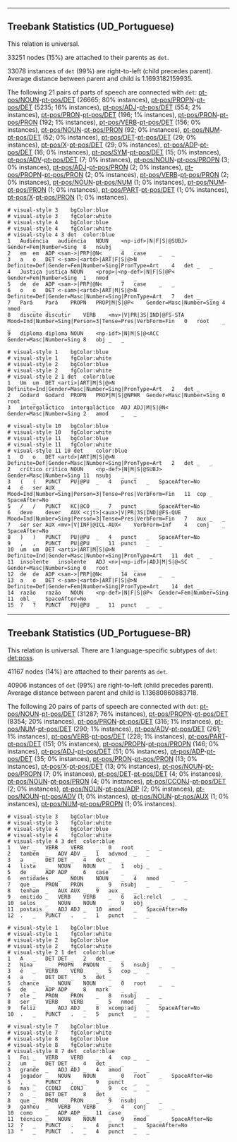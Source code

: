 

--------------------------------------------------------------------------------

## Treebank Statistics (UD_Portuguese)

This relation is universal.

33251 nodes (15%) are attached to their parents as `det`.

33078 instances of `det` (99%) are right-to-left (child precedes parent).
Average distance between parent and child is 1.1693182159935.

The following 21 pairs of parts of speech are connected with `det`: [pt-pos/NOUN]()-[pt-pos/DET]() (26665; 80% instances), [pt-pos/PROPN]()-[pt-pos/DET]() (5235; 16% instances), [pt-pos/ADJ]()-[pt-pos/DET]() (554; 2% instances), [pt-pos/PRON]()-[pt-pos/DET]() (196; 1% instances), [pt-pos/PRON]()-[pt-pos/PRON]() (192; 1% instances), [pt-pos/VERB]()-[pt-pos/DET]() (156; 0% instances), [pt-pos/NOUN]()-[pt-pos/PRON]() (92; 0% instances), [pt-pos/NUM]()-[pt-pos/DET]() (52; 0% instances), [pt-pos/DET]()-[pt-pos/DET]() (29; 0% instances), [pt-pos/X]()-[pt-pos/DET]() (29; 0% instances), [pt-pos/ADP]()-[pt-pos/DET]() (16; 0% instances), [pt-pos/SYM]()-[pt-pos/DET]() (15; 0% instances), [pt-pos/ADV]()-[pt-pos/DET]() (7; 0% instances), [pt-pos/NOUN]()-[pt-pos/PROPN]() (3; 0% instances), [pt-pos/ADJ]()-[pt-pos/PRON]() (2; 0% instances), [pt-pos/PROPN]()-[pt-pos/PRON]() (2; 0% instances), [pt-pos/VERB]()-[pt-pos/PRON]() (2; 0% instances), [pt-pos/NOUN]()-[pt-pos/NUM]() (1; 0% instances), [pt-pos/NUM]()-[pt-pos/PRON]() (1; 0% instances), [pt-pos/PART]()-[pt-pos/DET]() (1; 0% instances), [pt-pos/X]()-[pt-pos/PRON]() (1; 0% instances).


~~~ conllu
# visual-style 3	bgColor:blue
# visual-style 3	fgColor:white
# visual-style 4	bgColor:blue
# visual-style 4	fgColor:white
# visual-style 4 3 det	color:blue
1	Audiência	audiência	NOUN	<np-idf>|N|F|S|@SUBJ>	Gender=Fem|Number=Sing	8	nsubj	_	_
2	em	em	ADP	<sam->|PRP|@N<	_	4	case	_	_
3	a	o	DET	<-sam>|<artd>|ART|F|S|@>N	Definite=Def|Gender=Fem|Number=Sing|PronType=Art	4	det	_	_
4	Justiça	justiça	NOUN	<prop>|<np-def>|N|F|S|@P<	Gender=Fem|Number=Sing	1	nmod	_	_
5	de	de	ADP	<sam->|PRP|@N<	_	7	case	_	_
6	o	o	DET	<-sam>|<artd>|ART|M|S|@>N	Definite=Def|Gender=Masc|Number=Sing|PronType=Art	7	det	_	_
7	Pará	Pará	PROPN	PROP|M|S|@P<	Gender=Masc|Number=Sing	4	nmod	_	_
8	discute	discutir	VERB	<mv>|V|PR|3S|IND|@FS-STA	Mood=Ind|Number=Sing|Person=3|Tense=Pres|VerbForm=Fin	0	root	_	_
9	diploma	diploma	NOUN	<np-idf>|N|M|S|@<ACC	Gender=Masc|Number=Sing	8	obj	_	_

~~~


~~~ conllu
# visual-style 1	bgColor:blue
# visual-style 1	fgColor:white
# visual-style 2	bgColor:blue
# visual-style 2	fgColor:white
# visual-style 2 1 det	color:blue
1	Um	um	DET	<arti>|ART|M|S|@>N	Definite=Ind|Gender=Masc|Number=Sing|PronType=Art	2	det	_	_
2	Godard	Godard	PROPN	PROP|M|S|@NPHR	Gender=Masc|Number=Sing	0	root	_	_
3	intergaláctico	intergaláctico	ADJ	ADJ|M|S|@N<	Gender=Masc|Number=Sing	2	amod	_	_

~~~


~~~ conllu
# visual-style 10	bgColor:blue
# visual-style 10	fgColor:white
# visual-style 11	bgColor:blue
# visual-style 11	fgColor:white
# visual-style 11 10 det	color:blue
1	O	o	DET	<artd>|ART|M|S|@>N	Definite=Def|Gender=Masc|Number=Sing|PronType=Art	2	det	_	_
2	crítico	crítico	NOUN	<np-def>|N|M|S|@SUBJ>	Gender=Masc|Number=Sing	11	nsubj	_	_
3	(	(	PUNCT	PU|@PU	_	4	punct	_	SpaceAfter=No
4	é	ser	AUX	_	Mood=Ind|Number=Sing|Person=3|Tense=Pres|VerbForm=Fin	11	cop	_	SpaceAfter=No
5	/	/	PUNCT	KC|@CO	_	7	punct	_	SpaceAfter=No
6	deve	dever	AUX	<cjt>|<aux>|V|PR|3S|IND|@FS-QUE	Mood=Ind|Number=Sing|Person=3|Tense=Pres|VerbForm=Fin	7	aux	_	_
7	ser	ser	AUX	<mv>|V|INF|@ICL-AUX<	VerbForm=Inf	4	conj	_	SpaceAfter=No
8	)	)	PUNCT	PU|@PU	_	4	punct	_	SpaceAfter=No
9	,	,	PUNCT	PU|@PU	_	11	punct	_	_
10	um	um	DET	<arti>|ART|M|S|@>N	Definite=Ind|Gender=Masc|Number=Sing|PronType=Art	11	det	_	_
11	insolente	insolente	ADJ	<n>|<np-idf>|ADJ|M|S|@<SC	Gender=Masc|Number=Sing	0	root	_	_
12	de	de	ADP	<sam->|PRP|@N<	_	14	case	_	_
13	a	o	DET	<-sam>|<artd>|ART|F|S|@>N	Definite=Def|Gender=Fem|Number=Sing|PronType=Art	14	det	_	_
14	razão	razão	NOUN	<np-def>|N|F|S|@P<	Gender=Fem|Number=Sing	11	obl	_	SpaceAfter=No
15	?	?	PUNCT	PU|@PU	_	11	punct	_	_

~~~




--------------------------------------------------------------------------------

## Treebank Statistics (UD_Portuguese-BR)

This relation is universal.
There are 1 language-specific subtypes of `det`: [det:poss]().

41167 nodes (14%) are attached to their parents as `det`.

40906 instances of `det` (99%) are right-to-left (child precedes parent).
Average distance between parent and child is 1.13680860883718.

The following 20 pairs of parts of speech are connected with `det`: [pt-pos/NOUN]()-[pt-pos/DET]() (31287; 76% instances), [pt-pos/PROPN]()-[pt-pos/DET]() (8354; 20% instances), [pt-pos/PRON]()-[pt-pos/DET]() (316; 1% instances), [pt-pos/NUM]()-[pt-pos/DET]() (290; 1% instances), [pt-pos/ADV]()-[pt-pos/DET]() (261; 1% instances), [pt-pos/VERB]()-[pt-pos/DET]() (228; 1% instances), [pt-pos/PART]()-[pt-pos/DET]() (151; 0% instances), [pt-pos/PROPN]()-[pt-pos/PROPN]() (146; 0% instances), [pt-pos/ADJ]()-[pt-pos/DET]() (51; 0% instances), [pt-pos/ADP]()-[pt-pos/DET]() (35; 0% instances), [pt-pos/PRON]()-[pt-pos/PRON]() (13; 0% instances), [pt-pos/X]()-[pt-pos/DET]() (13; 0% instances), [pt-pos/NOUN]()-[pt-pos/PROPN]() (7; 0% instances), [pt-pos/DET]()-[pt-pos/DET]() (4; 0% instances), [pt-pos/NOUN]()-[pt-pos/PRON]() (4; 0% instances), [pt-pos/CCONJ]()-[pt-pos/DET]() (2; 0% instances), [pt-pos/NOUN]()-[pt-pos/ADP]() (2; 0% instances), [pt-pos/NOUN]()-[pt-pos/ADV]() (1; 0% instances), [pt-pos/NOUN]()-[pt-pos/AUX]() (1; 0% instances), [pt-pos/NUM]()-[pt-pos/PROPN]() (1; 0% instances).


~~~ conllu
# visual-style 3	bgColor:blue
# visual-style 3	fgColor:white
# visual-style 4	bgColor:blue
# visual-style 4	fgColor:white
# visual-style 4 3 det	color:blue
1	Ver	_	VERB	VERB	_	0	root	_	_
2	também	_	ADV	ADV	_	1	advmod	_	_
3	a	_	DET	DET	_	4	det	_	_
4	lista	_	NOUN	NOUN	_	1	obj	_	_
5	de	_	ADP	ADP	_	6	case	_	_
6	entidades	_	NOUN	NOUN	_	4	nmod	_	_
7	que	_	PRON	PRON	_	9	nsubj	_	_
8	tenham	_	AUX	AUX	_	9	aux	_	_
9	emitido	_	VERB	VERB	_	6	acl:relcl	_	_
10	selos	_	NOUN	NOUN	_	9	obj	_	_
11	postais	_	ADJ	ADJ	_	10	amod	_	SpaceAfter=No
12	.	_	PUNCT	.	_	1	punct	_	_

~~~


~~~ conllu
# visual-style 1	bgColor:blue
# visual-style 1	fgColor:white
# visual-style 2	bgColor:blue
# visual-style 2	fgColor:white
# visual-style 2 1 det	color:blue
1	A	_	DET	DET	_	2	det	_	_
2	Nina	_	PROPN	PNOUN	_	5	nsubj	_	_
3	é	_	VERB	VERB	_	5	cop	_	_
4	a	_	DET	DET	_	5	det	_	_
5	chance	_	NOUN	NOUN	_	0	root	_	_
6	de	_	ADP	ADP	_	8	mark	_	_
7	ele	_	PRON	PRON	_	8	nsubj	_	_
8	ser	_	VERB	VERB	_	5	nmod	_	_
9	feliz	_	ADJ	ADJ	_	8	xcomp:adj	_	SpaceAfter=No
10	.	_	PUNCT	.	_	5	punct	_	_

~~~


~~~ conllu
# visual-style 7	bgColor:blue
# visual-style 7	fgColor:white
# visual-style 8	bgColor:blue
# visual-style 8	fgColor:white
# visual-style 8 7 det	color:blue
1	Foi	_	VERB	VERB	_	4	cop	_	_
2	um	_	DET	DET	_	4	det	_	_
3	grande	_	ADJ	ADJ	_	4	amod	_	_
4	jogador	_	NOUN	NOUN	_	0	root	_	SpaceAfter=No
5	,	_	PUNCT	.	_	9	punct	_	_
6	mas	_	CCONJ	CONJ	_	9	cc	_	_
7	o	_	DET	DET	_	8	det	_	_
8	que	_	PRON	PRON	_	9	nsubj	_	_
9	ganhou	_	VERB	VERB	_	4	conj	_	_
10	como	_	ADP	ADP	_	11	case	_	_
11	técnico	_	NOUN	NOUN	_	9	nmod	_	SpaceAfter=No
12	?	_	PUNCT	.	_	4	punct	_	SpaceAfter=No
13	"	_	PUNCT	.	_	4	punct	_	_

~~~



